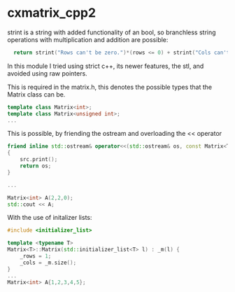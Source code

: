 # cxmatrix_cpp2

strint is a string with added functionality of an bool, so branchless string operations with multiplication and addition are possible:
  ````c++
    return strint("Rows can't be zero.")*(rows <= 0) + strint("Cols can't be zero.")*(cols <= 0);
  ````

In this module I tried using strict c++, its newer features, the stl, and avoided using raw pointers.


This is required in the matrix.h, this denotes the possible types that the Matrix class can be.
````c++
template class Matrix<int>;
template class Matrix<unsigned int>;
...
````

This is possible, by friending the ostream and overloading the << operator
````c++
friend inline std::ostream& operator<<(std::ostream& os, const Matrix<T>& src)
{
	src.print();
	return os;
}

...

Matrix<int> A(2,2,0);
std::cout << A;
````

With the use of initalizer lists:
````c++
#include <initializer_list>

template <typename T>
Matrix<T>::Matrix(std::initializer_list<T> l) : _m(l) {
	_rows = 1;
	_cols = _m.size();
}
...
Matrix<int> A{1,2,3,4,5};
````
